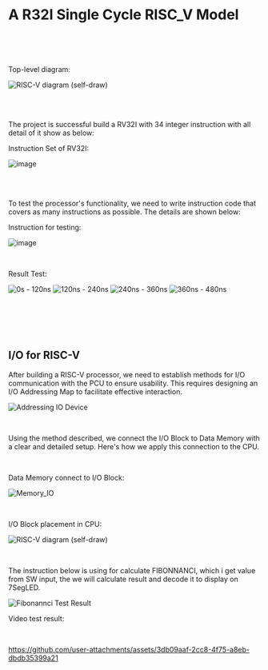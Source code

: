 # A R32I Single Cycle RISC_V Model 

<br><br><br>

Top-level diagram:

![RISC-V diagram (self-draw)](https://github.com/user-attachments/assets/1c46f1ef-83d0-4dde-b162-200c80b9f5cb)

<br><br>

The project is successful build a RV32I with 34 integer instruction with all detail of it show as below: 

Instruction Set of RV32I:

![image](https://github.com/user-attachments/assets/da76d000-5565-44ef-a1ce-147f4818eae4)

<br><br>

To test the processor's functionality, we need to write instruction code that covers as many instructions as possible. The details are shown below:

Instruction for testing:

![image](https://github.com/user-attachments/assets/b8157543-bd6c-4870-9202-7b59beb37806)

<br>

Result Test:

![0s - 120ns](https://github.com/user-attachments/assets/d3eac833-d2e3-44db-a73b-29d98b741fdc)
![120ns - 240ns](https://github.com/user-attachments/assets/eca281e5-6e1c-47ab-ba8c-0a149723fb52)
![240ns - 360ns](https://github.com/user-attachments/assets/99759669-f6dc-4bc9-8945-ac67e525cce0)
![360ns - 480ns](https://github.com/user-attachments/assets/8e3da76b-e08c-4ccf-a428-11dce00fac6b)

<br><br><br><br>

## I/O for RISC-V 

After building a RISC-V processor, we need to establish methods for I/O communication with the PCU to ensure usability. This requires designing an I/O Addressing Map to facilitate effective interaction.

![Addressing IO Device](https://github.com/user-attachments/assets/3d175510-7d18-4fb1-86ca-8b521f737929)

<br>

Using the method described, we connect the I/O Block to Data Memory with a clear and detailed setup. Here's how we apply this connection to the CPU.

<br>

Data Memory connect to I/O Block:


![Memory_IO](https://github.com/user-attachments/assets/2a30570f-eb66-44ad-8435-04bf47f5ce17)

<br>

I/O Block placement in CPU:

![RISC-V diagram (self-draw)](https://github.com/user-attachments/assets/c8b40177-279e-4c05-b71b-ff8d6822870c)

<br>

The instruction below is using for calculate FIBONNANCI, which i get value from SW input, the we will calculate result and decode it to display on 7SegLED.

![Fibonannci Test Result](https://github.com/user-attachments/assets/5b70253b-8be1-4654-b2f9-2821e97186ca)

Video test result: 

<br>

https://github.com/user-attachments/assets/3db09aaf-2cc8-4f75-a8eb-dbdb35399a21





